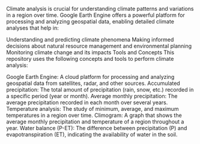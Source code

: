 Climate analysis is crucial for understanding climate patterns and variations in a region over time. Google Earth Engine offers a powerful platform for processing and analyzing geospatial data, enabling detailed climate analyses that help in:

Understanding and predicting climate phenomena
Making informed decisions about natural resource management and environmental planning
Monitoring climate change and its impacts
Tools and Concepts
This repository uses the following concepts and tools to perform climate analysis:

Google Earth Engine: A cloud platform for processing and analyzing geospatial data from satellites, radar, and other sources.
Accumulated precipitation: The total amount of precipitation (rain, snow, etc.) recorded in a specific period (year or month).
Average monthly precipitation: The average precipitation recorded in each month over several years.
Temperature analysis: The study of minimum, average, and maximum temperatures in a region over time.
Climogram: A graph that shows the average monthly precipitation and temperature of a region throughout a year.
Water balance (P-ET): The difference between precipitation (P) and evapotranspiration (ET), indicating the availability of water in the soil.
